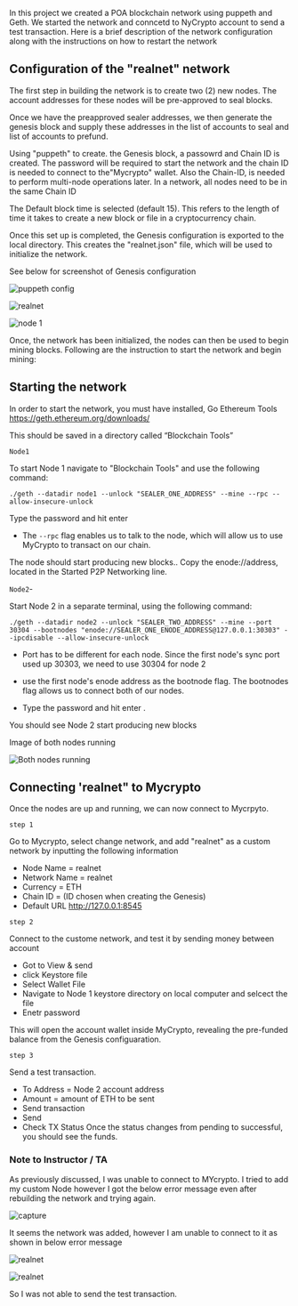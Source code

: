 In this project we created a POA blockchain network using puppeth and Geth. We started the network and conncetd to NyCrypto account  to send a test transaction.   Here is a brief description of the network configuration along with the instructions on how to restart the network

## Configuration of the "realnet" network
 
The first step in building the network is to create two (2) new nodes.  The account addresses for these nodes will be pre-approved to seal blocks.

Once we have the preapproved sealer addresses, we then generate the genesis block and supply these addresses in the list of accounts to seal and list of accounts to prefund.

Using "puppeth" to create.  the Genesis block, a passowrd and Chain ID is created. The password will be required to start the network and the chain ID is needed to connect to the"Mycrypto" wallet. Also the Chain-ID, is needed to perform multi-node operations later. In a network, all nodes need to be in the same Chain ID

The Default block time is selected (default 15). This refers to the length of time it takes to create a new block or file in a cryptocurrency chain.

Once this set up is completed, the Genesis configuration is exported to the local directory.  This creates the "realnet.json" file, which will be used to initialize the 
network.

See below for screenshot of Genesis configuration

![puppeth config](realnet/screenshots/puppeth_config.PNG)

![realnet](realnet/screenshots/directory.PNG)

![node 1](realnet/screenshots/node_1.PNG)

Once, the network has been initialized, the nodes can then be used to begin mining blocks.  Following are the instruction to start the network and begin mining:


## Starting the network

In order to start the network, you must have installed, Go Ethereum Tools https://geth.ethereum.org/downloads/

This should be saved in a directory called “Blockchain Tools”

`Node1`

To start Node 1 navigate to "Blockchain Tools" and use the following command:
```
./geth --datadir node1 --unlock "SEALER_ONE_ADDRESS" --mine --rpc --allow-insecure-unlock
```
 Type the password and hit enter 

* The `--rpc` flag enables us to talk to the node, which will allow us to use MyCrypto  to transact on our chain.

The node should start producing new blocks.. Copy the enode://address, located in the Started P2P Networking line.

`Node2`-

Start Node 2 in a separate terminal, using the following command:
```
./geth --datadir node2 --unlock "SEALER_TWO_ADDRESS" --mine --port 30304 --bootnodes "enode://SEALER_ONE_ENODE_ADDRESS@127.0.0.1:30303" --ipcdisable --allow-insecure-unlock
```
* Port has to be different for each node. Since the first node's sync port used up 30303, we need to use 30304 for node 2

* use the first node's enode address as the bootnode flag. The bootnodes flag allows us to connect both of our nodes.


 * Type the password and hit enter .

You should see Node 2 start producing new blocks

Image of both nodes running

![Both nodes running](realnet/screenshots/both_nodes.PNG)


## Connecting 'realnet" to Mycrypto
Once the nodes are up and running, we can now connect to Mycrpyto.

`step 1`

 Go to Mycrypto, select change network, and add "realnet" as a custom network  by inputting the following information
* Node Name = realnet
* Network Name = realnet
* Currency = ETH
* Chain ID = (ID chosen when creating the Genesis)
* Default URL http://127.0.0.1:8545

`step 2`

Connect to the custome network, and test it by sending money between account
* Got to View & send
* click Keystore file
* Select Wallet File
* Navigate to Node 1 keystore directory on local computer and selcect the file
* Enetr password 

This will open the account wallet inside MyCrypto, revealing the pre-funded balance from the Genesis configuaration.

`step 3`

Send a test transaction.
* To Address = Node 2 account address
* Amount = amount of ETH to be sent 
* Send transaction
* Send
* Check TX Status
Once the status changes from pending to successful, you should see the funds.


### Note to Instructor / TA
As previously discussed, I was unable to connect to MYcrypto.  I tried to add my custom Node however I got the below error message even after rebuilding the network and trying again.

![capture](realnet/screenshots/Capture.PNG)

It seems the network was added, however I am unable to connect to it as shown in below error message

![realnet](realnet/screenshots/realnet.PNG)

![realnet](realnet/screenshots/cant_connect.PNG)

So I was not able to send the test transaction.